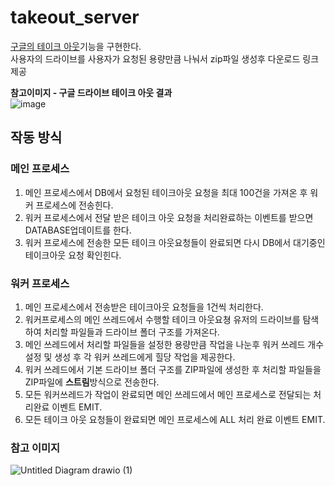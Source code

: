 # takeout_server
[구글의 테이크 아웃](https://takeout.google.com/u/2/)기능을 구현한다.  
사용자의 드라이브를 사용자가 요청된 용량만큼 나눠서 zip파일 생성후 다운로드 링크 제공  

**참고이미지 - 구글 드라이브 테이크 아웃 결과**  
![image](https://user-images.githubusercontent.com/22045187/155680408-7c8341ce-4c02-4000-8036-952ac7515143.png)

## 작동 방식

### 메인 프로세스 
1. 메인 프로세스에서 DB에서 요청된 테이크아웃 요청을 최대 100건을 가져온 후 워커 프로세스에 전송힌다.
2. 워커 프로세스에서 전달 받은 테이크 아웃 요청을 처리완료하는 이벤트를 받으면 DATABASE업데이트를 한다.
3. 워커 프로세스에 전송한 모든 테이크 아웃요청들이 완료되면 다시 DB에서 대기중인 테이크아웃 요청 확인힌다.

### 워커 프로세스
1. 메인 프로세스에서 전송받은 테이크아웃 요청들을 1건씩 처리한다.
2. 워커프로세스의 메인 쓰레드에서 수행할 테이크 아웃요쳥 유저의 드라이브를 탐색하여 처리할 파일들과 드라이브 폴더 구조를 가져온다.
3. 메인 쓰레드에서 처리할 파일들을 설정한 용량만큼 작업을 나눈후 워커 쓰레드 개수설정 및 생성 후 각 워커 쓰레드에게 힐당 작업을 제공한다.
4. 워커 쓰레드에서 기본 드라이브 폴더 구조를 ZIP파일에 생성한 후 처리할 파일들을 ZIP파일에 **스트림**방식으로 전송한다.
5. 모든 워커쓰레드가 작업이 완료되면 메인 쓰레드에서 메인 프로세스로 전달되는 처리완료 이벤트 EMIT.
6. 모든 테이크 아웃 요청들이 완료되면 메인 프로세스에 ALL 처리 완료 이벤트 EMIT.

### 참고 이미지
![Untitled Diagram drawio (1)](https://user-images.githubusercontent.com/22045187/155679262-7dad12aa-037e-4781-8d91-7a7f1ce1c15e.png)
